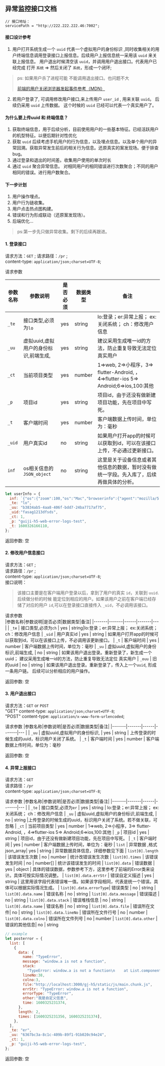 ## 异常监控接口文档
```
// 接口地址：
servicePath = "http://222.222.222.46:7002";
```
#### 接口设计参考

  1. 用户打开系统生成一个 `uuid` 代表一个虚拟用户的身份标识 ,同时收集相关的用户终端信息调用登录接口上报信息。后续用户上报信息统一采用该 `uuid` 来关联上报信息。 用户退出时候清空该 `uuid`，并调用用户退出接口。代表用户已经完成 打开 `系统` => 然后关闭了 `系统`，形成一个闭环;

  > ps: 如果用户杀了进程可能 不能调用退出接口。也问题不大 
  >  
  > [前端的用户关闭浏览器发起事件参考（MDN）](https://developer.mozilla.org/zh-CN/docs/Web/Events/beforeunload)

  2. 若用户登录了, 可调用修改用户接口,来上传用户 `user_id` , 用来关联 `uuid`。 后续仍采用 `uuid` 上传数据。 这个时候的 `uuid` 已经可以代表一个真实用户了。

#### 为什么要上传uuid 和 终端信息？
1. 获取终端信息，用于后续分析，目前使用用户的一些基本特征。已经活跃用户的机型特征。以便后期针对性优化  
2. 获取 `uuid` 后续考虑手机用户的行为信息，以及埋点信息。以及单个用户的异常回溯。获取异常发生前后的相关行为信息。还原真实的案发现场。便于排查bug。
3. 通过登录和退出的时间差。收集用户使用的单次时长
4. 通过 `uuid` 聚合异常信息。 对相同用户的相同错误进行次数聚合；不同的用户相同的错误。进行用户数聚合。


#### 下一步计划
1. 用户操作埋点。
2. 用户行为链收集。
3. 用户点击热点图构建。
4. 错误和行为形成联动（还原案发现场）。
5. 后端优化... 

> ps:第一步先只做异常收集。剩下的后续再跟进。

#### 1. 登录接口
请求方法：`GET` ;
请求路径：`/pr` ;  
content-type: `application/json;charset=UTF-8`;  

请求参数  

|参数名称|参数说明|是否必须|数据类型|备注|
|-------|-------|------|-------|--- |
| `_te` | 接口类型,必须为`lo` | yes | string | lo:登录；er:异常上报； ex:关闭系统； ch：修改用户信息
| `_uu` | 虚拟uuid,虚拟用户的身份标识,前端生成, | yes | string |建议采用生成唯一id的方法，防止重复导致无法定位 真实用户
| `_ct` | 当前项目类型 | yes | number | 1=>web, 2=>小程序，3=> flutter-Android, ，4=>flutter-ios 5=> Android;6=>ios,100:其他
| `_p` | 项目id | yes | string | 项目id，由于还没有做新建项目功能，先在项目中写死。
| `_t` | 客户端时间 | yes | number | 客户端数据上传时间，单位为：毫秒
| `_uid` | 用户真实id | no | string | 如果用户打开app的时候可以获取到id，可以在该接口上传，不必通过更新接口。
| `inf` | os相关信息的`JSON_object`|no| string |这里是关于设备信息或者其他信息的数据，暂时没有做统一字段。先入库了，后续再做具体的分析。

```js
let userInfo = {
  inf: `{"os":{"zoom":100,"os":"Mac","browserinfo":{"agent":"mozilla/5.0 (iphone; cpu iphone os 13_2_3 like mac os x) applewebkit/605.1.15 (khtml, like gecko) version/13.0.3 mobile/15e148 safari/604.1","version":"13.0","name":"Chrome","isIE":false,"isGecko":false,"isWebkit":true,"isStrict":true},"windowScreen":{"height":812,"width":375},"windowWidthHeights":{"innerWidth":375,"innerHeight":812},"performance":{"connectStart":1600326165847,"navigationStart":1600326165846,"loadEventEnd":0,"domLoading":1600326165867,"secureConnectionStart":0,"fetchStart":1600326165847,"domContentLoadedEventStart":0,"responseStart":1600326165857,"responseEnd":1600326165858,"domInteractive":0,"domainLookupEnd":1600326165847,"redirectStart":0,"requestStart":1600326165851,"unloadEventEnd":1600326165863,"unloadEventStart":1600326165863,"domComplete":0,"domainLookupStart":1600326165847,"loadEventStart":0,"domContentLoadedEventEnd":0,"redirectEnd":0,"connectEnd":1600326165847},"timsDns":0,"timsTcp":0,"timsWhiteScreen":11,"timsDomLoad":-1600326165846,"timsLoad":-1600326165846,"lang":"zh-CN","referrer":"http://localhost:3000/list","cd":24}}`,
  _te: "lo",
  _uu: "b3834ab5-4aa8-406f-bdd7-24ba7717af75",
  _uid:"fasag1213dfsds",
  _ct: 1,
  _p: "guiji-h5-web-error-logs-test",
  _t: 1600326166110,
};
```
返回参数: 空

#### 2. 修改用户信息接口
请求方法：`GET` ;  
请求路径：`/pr` ;  
content-type: `application/json;charset=UTF-8`;  
接口说明：  
> 该接口主要是在客户端用户登录以后，拿到了用户的真实 `id`，关联到 `uuid`.后续做分析的时候 能定位到相应的用户。如果该用户之前在客户端已经存储了对应的用户 `id`,可以在登录接口直接传入 `_uid`，不必调用该接口。

请求参数  
|参数名称|参数说明|是否必须|数据类型|备注|
|-------|-------|------|-------|--- |
| `_te` | 接口类型,必须为`ch` | yes | string|lo:登录；er:异常上报； ex:关闭系统； ch：修改用户信息
| `_uid` | 用户真实id | yes | string | 如果用户打开app的时候可以获取到id，可以在该接口上传，不必调用该更新接口。
| `_t` | 客户端时间 | yes | number | 客户端数据上传时间，单位为：毫秒
| `_uu` | 虚拟uuid,虚拟用户的身份标识,前端生成, | no | string | 如果该用户退出登录。重新登录了，新生成一个uuid； 建议采用生成唯一id的方法，防止重复导致无法定位 真实用户
| `_ouu` | 旧的uuid | no | string | 如果该用户退出登录。重新登录了，传入上一个`uuid`, 形成一条用户链。 后续可以分析相应的用户操作。 

返回参数: 空

#### 3. 用户退出接口
请求方法：`GET` or `POST`   
"GET"  content-type: `application/json;charset=UTF-8`;  
"POST" content-type: `application/x-www-form-urlencoded`;  

请求参数
|参数名称|参数说明|是否必须|数据类型|备注|
|-------|-------|------|-------|--- |
| `_uu` | 虚拟uuid,虚拟用户的身份标识, | yes | string | 上传登录的时候生成的uuid，标识用户关闭了系统。
| `_t` | 客户端时间 | yes | number | 客户端数据上传时间，单位为：毫秒

返回参数: 空

#### 4. 异常上报接口
请求方法：`GET`   
请求路径：`/pr`   
content-type: `application/json;charset=UTF-8`;

请求参数
|参数名称|参数说明|是否必须|数据类型|备注|
|-------|-------|------|-------|--- |
| `_te` | 接口类型,必须为`er` | yes | string | lo:登录；er:异常上报； ex:关闭系统； ch：修改用户信息
| `_uu` | 虚拟uuid,虚拟用户的身份标识,前端生成, | no | string |上传登录的时候生成的uuid，标识用户关闭了系统。若不做关联，可忽略
| `_ct` | 当前项目类型 | yes | number | 1=>web, 2=>小程序，3=> flutter-Android, ，4=>flutter-ios 5=> Android;6=>ios,100:其他
| `_p` | 项目id | yes | string | 项目id，由于还没有做新建项目功能，先在项目中写死。
| `_t` | 客户端时间 | yes | number | 客户端数据上传时间，单位为：毫秒
| `list` | 异常数据 ,格式 json_array| yes | string | 异常数据具体信息，详细参数见下面
| `list[0].length` | 该错误发生次数 | no | number | 统计改错误发生次数 
| `list[0].times` | 该错误发生时间  | no | number[] | 统计该错误发生的时间
| `list[0].data` |  错误数据 | yes | object | 具体的错误数据，参数参考下方，这里参考了前端的Error类来设计。具体可按实际情况调整。
| `list[0].data.errStr` | 错误自定义描述 | yes | string | 这里用该字段代表错误唯一值。如果该字段相同，代表是统一个错误。具体可以根据实际情况生成。
| `list[0].data.errorType`| 错误类型 | no | string
| `list[0].data.name` | 错误名称 | no | string
| `list[0].data.message` | 错误描述 | no | string
| `list[0].data.stack` | 错误堆栈信息 | no | string
| `list[0].data.name` | 错误名称 | no | string
| `list[0].data.file` | 错误所在文件| no | string
| `list[0].data.lineNo` | 错误所在文件行号 | no | number
| `list[0].data.colno` | 错误所在文件列号 | no | number
| `list[0].data.other` | 错误的其他信息| no | string 


```js
// example
let posterror = {
  list: [
    {
      data: {
        name: "TypeError",
        message: "window.a is not a function",
        stack:
          "TypeError: window.a is not a function\n    at List.componentDidMount (http://localhost:3000/gj-h5/static/js/main.chunk.js:10497:12)\n    at commitLifeCycles (http://localhost:3000/gj-h5/static/js/1.chunk.js:73071:26)\n    at commitLayoutEffects (http://localhost:3000/gj-h5/static/js/1.chunk.js:76043:11)\n    at HTMLUnknownElement.callCallback (http://localhost:3000/gj-h5/static/js/1.chunk.js:53573:18)\n    at Object.invokeGuardedCallbackDev (http://localhost:3000/gj-h5/static/js/1.chunk.js:53622:20)\n    at invokeGuardedCallback (http://localhost:3000/gj-h5/static/js/1.chunk.js:53675:35)\n    at commitRootImpl (http://localhost:3000/gj-h5/static/js/1.chunk.js:75785:13)\n    at unstable_runWithPriority (http://localhost:3000/gj-h5/static/js/1.chunk.js:90656:16)\n    at runWithPriority$1 (http://localhost:3000/gj-h5/static/js/1.chunk.js:64460:14)\n    at commitRoot (http://localhost:3000/gj-h5/static/js/1.chunk.js:75627:7)\n    at finishSyncRender (http://localhost:3000/gj-h5/static/js/1.chunk.js:75044:7)\n    at performSyncWorkOnRoot (http://localhost:3000/gj-h5/static/js/1.chunk.js:75030:11)\n    at scheduleUpdateOnFiber (http://localhost:3000/gj-h5/static/js/1.chunk.js:74426:11)\n    at updateContainer (http://localhost:3000/gj-h5/static/js/1.chunk.js:77575:7)\n    at http://localhost:3000/gj-h5/static/js/1.chunk.js:77958:11\n    at unbatchedUpdates (http://localhost:3000/gj-h5/static/js/1.chunk.js:75144:16)\n    at legacyRenderSubtreeIntoContainer (http://localhost:3000/gj-h5/static/js/1.chunk.js:77957:9)\n    at Object.render (http://localhost:3000/gj-h5/static/js/1.chunk.js:78040:14)\n    at Module../src/index.js (http://localhost:3000/gj-h5/static/js/main.chunk.js:4155:50)\n    at __webpack_require__ (http://localhost:3000/gj-h5/static/js/bundle.js:785:30)\n    at fn (http://localhost:3000/gj-h5/static/js/bundle.js:151:20)\n    at Object.1 (http://localhost:3000/gj-h5/static/js/main.chunk.js:12481:18)\n    at __webpack_require__ (http://localhost:3000/gj-h5/static/js/bundle.js:785:30)\n    at checkDeferredModules (http://localhost:3000/gj-h5/static/js/bundle.js:46:23)\n    at Array.webpackJsonpCallback [as push] (http://localhost:3000/gj-h5/static/js/bundle.js:33:19)\n    at http://localhost:3000/gj-h5/static/js/main.chunk.js:1:69",
        lineNo:38,
        colno:3,
        file:"http://localhost:3000/gj-h5/static/js/main.chunk.js",
        errStr: "TypeError: window.a is not a function",
        errorType: "TypeError",
        other:"我是自定义信息",
        time: 1600325231374,
      },
      length: 2,
      times: [1600325231356, 1600325231374],
    },
  ],
  _te: "er",
  _uu: "6367bc3a-8c1c-409b-89f1-91b020c94e24",
  _ct: 1,
  _p: "guiji-h5-web-error-logs-test",
};
```
返回参数: 空
